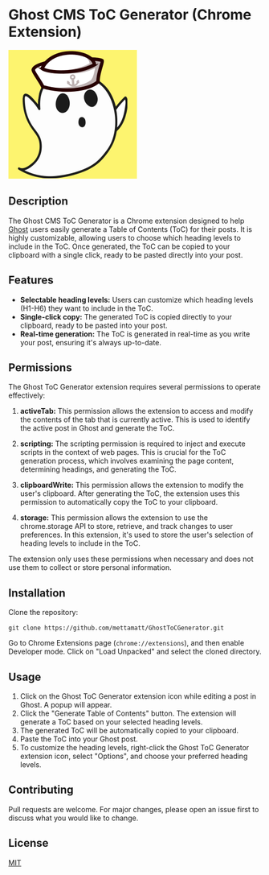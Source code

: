 # Ghost CMS ToC Generator (Chrome Extension)

![Logo](./logo.svg)

## Description
The Ghost CMS ToC Generator is a Chrome extension designed to help [Ghost](https://ghost.org/) users easily generate a Table of Contents (ToC) for their posts. It is highly customizable, allowing users to choose which heading levels to include in the ToC. Once generated, the ToC can be copied to your clipboard with a single click, ready to be pasted directly into your post.

## Features
* **Selectable heading levels:** Users can customize which heading levels (H1-H6) they want to include in the ToC.
* **Single-click copy:** The generated ToC is copied directly to your clipboard, ready to be pasted into your post.
* **Real-time generation:** The ToC is generated in real-time as you write your post, ensuring it's always up-to-date.

## Permissions
The Ghost ToC Generator extension requires several permissions to operate effectively:

1. **activeTab:** This permission allows the extension to access and modify the contents of the tab that is currently active. This is used to identify the active post in Ghost and generate the ToC.

2. **scripting:** The scripting permission is required to inject and execute scripts in the context of web pages. This is crucial for the ToC generation process, which involves examining the page content, determining headings, and generating the ToC.

3. **clipboardWrite:** This permission allows the extension to modify the user's clipboard. After generating the ToC, the extension uses this permission to automatically copy the ToC to your clipboard.

4. **storage:** This permission allows the extension to use the chrome.storage API to store, retrieve, and track changes to user preferences. In this extension, it's used to store the user's selection of heading levels to include in the ToC.

The extension only uses these permissions when necessary and does not use them to collect or store personal information. 

## Installation
Clone the repository:
```
git clone https://github.com/mettamatt/GhostToCGenerator.git
```
Go to Chrome Extensions page (`chrome://extensions`), and then enable Developer mode. Click on "Load Unpacked" and select the cloned directory.

## Usage
1. Click on the Ghost ToC Generator extension icon while editing a post in Ghost. A popup will appear.
2. Click the "Generate Table of Contents" button. The extension will generate a ToC based on your selected heading levels.
3. The generated ToC will be automatically copied to your clipboard.
4. Paste the ToC into your Ghost post.
5. To customize the heading levels, right-click the Ghost ToC Generator extension icon, select "Options", and choose your preferred heading levels.

## Contributing
Pull requests are welcome. For major changes, please open an issue first to discuss what you would like to change.

## License
[MIT](https://choosealicense.com/licenses/mit/)


